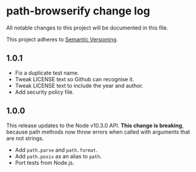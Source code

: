 # path-browserify change log

All notable changes to this project will be documented in this file.

This project adheres to [Semantic Versioning](http://semver.org/).

## 1.0.1

* Fix a duplicate test name.
* Tweak LICENSE text so Github can recognise it.
* Tweak LICENSE text to include the year and author.
* Add security policy file.

## 1.0.0

This release updates to the Node v10.3.0 API. **This change is breaking**, because path methods now throw errors when
called with arguments that are not strings.

* Add `path.parse` and `path.format`.
* Add `path.posix` as an alias to `path`.
* Port tests from Node.js.
